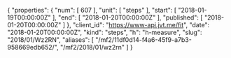 {
  "properties": {
    "num": [
      607
    ],
    "unit": [
      "steps"
    ],
    "start": [
      "2018-01-19T00:00:00Z"
    ],
    "end": [
      "2018-01-20T00:00:00Z"
    ],
    "published": [
      "2018-01-20T00:00:00Z"
    ]
  },
  "client_id": "https://www-api.jvt.me/fit",
  "date": "2018-01-20T00:00:00Z",
  "kind": "steps",
  "h": "h-measure",
  "slug": "2018/01/Wz2RN",
  "aliases": [
    "/mf2/11df0d14-f4a6-45f9-a7b3-958669edb652/",
    "/mf2/2018/01/wz2rn"
  ]
}
